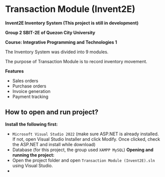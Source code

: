 # Transaction Module (Invent2E)
**Invent2E Inventory System (This project is still in development)**

**Group 2 SBIT-2E of Quezon City University**

**Course: Integrative Programming and Technologies 1**


The Inventory System was divided into 9 modules.

The purpose of Transaction Module is to record inventory movement.

**Features**
- Sales orders
- Purchase orders
- Invoice generation
- Payment tracking

## How to open and run project?
**Install the following first:**
- `Microsoft Visual Studio 2022` (make sure ASP.NET is already installed. If not, open Visual Studio Installer and click Modify. Once clicked, check the ASP.NET and install while download)
- Database (for this project, the group used `XAMPP MySQL`)
**Opening and running the project:**
- Open the project folder and open `Transaction Module (Invent2E).sln` using Visual Studio.
- 
